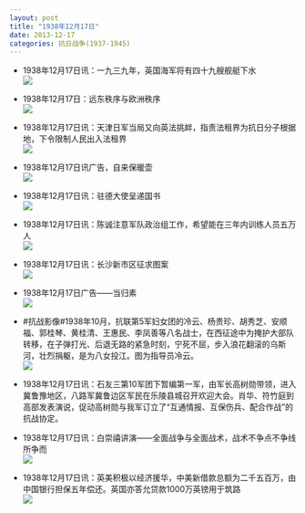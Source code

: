 ```yaml
---
layout: post
title: "1938年12月17日"
date: 2013-12-17
categories: 抗日战争(1937-1945)
---
```


<meta name="referrer" content="no-referrer" />

- 1938年12月17日讯：一九三九年，英国海军将有四十九艘舰艇下水 <br/><img src="https://ww3.sinaimg.cn/large/aca367d8jw1ebn1r73dxdj20cs0yh0zs.jpg" />

- 1938年12月17日：远东秩序与欧洲秩序 <br/><img src="https://ww4.sinaimg.cn/large/aca367d8jw1ebn00tlbzbj20cs0kn7bd.jpg" />

- 1938年12月17日讯：天津日军当局又向英法挑衅，指责法租界为抗日分子根据地，下令限制人民出入法租界 <br/><img src="https://ww3.sinaimg.cn/large/aca367d8jw1ebmyak5g8pj20cs0r77a6.jpg" />

- 1938年12月17日讯广告，自来保暖壶 <br/><img src="https://ww3.sinaimg.cn/large/aca367d8jw1ebmt34uz9qj20fi0hddk8.jpg" />

- 1938年12月17日讯：驻德大使呈递国书 <br/><img src="https://ww1.sinaimg.cn/large/aca367d8jw1ebmrclvp8oj20cs0bvq4u.jpg" />

- 1938年12月17日讯：陈诚注意军队政治组工作，希望能在三年内训练人员五万人 <br/><img src="https://ww4.sinaimg.cn/large/aca367d8jw1ebmm5cwhijj20cs0llad5.jpg" />

- 1938年12月17日讯：长沙新市区征求图案 <br/><img src="https://ww2.sinaimg.cn/large/aca367d8jw1ebmkeyluikj208z063mye.jpg" />

- 1938年12月17日广告——当归素 <br/><img src="https://ww2.sinaimg.cn/large/aca367d8jw1ebmioj6z06j20a10hj0vk.jpg" />

- #抗战影像#1938年10月，抗联第5军妇女团的冷云、杨贵珍、胡秀芝、安顺福、郭桂琴、黄桂清、王惠民、李凤善等八名战士，在西征途中为掩护大部队转移，在子弹打光、后退无路的紧急时刻，宁死不屈，步入浪花翻滚的乌斯河，壮烈捐躯，是为八女投江。图为指导员冷云。 <br/><img src="https://ww3.sinaimg.cn/large/aca367d8jw1ebmgxuc6m1j20pa0y9k26.jpg" />

- 1938年12月17日讯：石友三第10军团下暂编第一军，由军长高树勋带领，进入冀鲁豫地区，八路军冀鲁边区军民在乐陵县城召开欢迎大会。肖华、符竹庭到高部发表演说，促动高树勋与我军订立了“互通情报、互保伤兵、配合作战”的抗战协定。 

- 1938年12月17日讯：白崇禧讲演——全面战争与全面战术，战术不争点不争线所争而 <br/><img src="https://ww2.sinaimg.cn/large/aca367d8jw1ebmdhbi6caj20cs0xm45k.jpg" />

- 1938年12月17日讯：英美积极以经济援华，中美新借款总额为二千五百万，由中国银行担保五年偿还。英国亦答允贷款1000万英镑用于筑路 <br/><img src="https://ww3.sinaimg.cn/large/aca367d8jw1ebmbqyqtazj20cs1f1gsa.jpg" />

